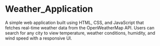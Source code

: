 # Weather_Application
A simple web application built using HTML, CSS, and JavaScript that fetches real-time weather 
data from the OpenWeatherMap API. Users can search for any city to view temperature, 
weather conditions, humidity, and wind speed with a responsive UI. 
